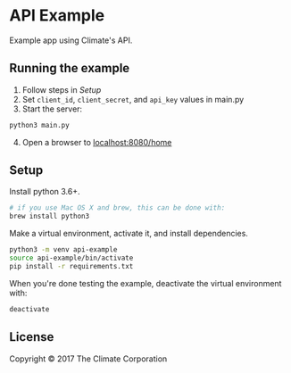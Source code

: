 # API Example

Example app using Climate's API.

## Running the example

1. Follow steps in _Setup_
2. Set `client_id`, `client_secret`, and `api_key` values in main.py
3. Start the server:

```bash
python3 main.py
```

4. Open a browser to [localhost:8080/home](http://localhost:8080/home)

## Setup

Install python 3.6+.

```bash
# if you use Mac OS X and brew, this can be done with:
brew install python3
```

Make a virtual environment, activate it, and install dependencies.

```bash
python3 -m venv api-example
source api-example/bin/activate
pip install -r requirements.txt
```

When you're done testing the example, deactivate the virtual environment with:

```bash
deactivate
```

## License

Copyright © 2017 The Climate Corporation
